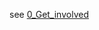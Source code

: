 see [0_Get_involved](https://github.com/iurisegtovich/PyTherm-applied-thermodynamics/blob/master/Get_involved/0_Get_involved.md)